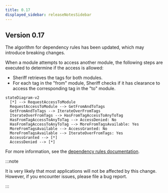 ```yaml
---
title: 0.17
displayed_sidebar: releaseNotesSidebar
---
```


## Version 0.17

The algorithm for dependency rules has been updated, which may introduce breaking changes.

When a module attempts to access another module, the following steps are executed to determine if the access is allowed:

- Sheriff retrieves the tags for both modules.
- For each tag in the "from" module, Sheriff checks if it has clearance to access the corresponding tag in the "to" module.

```mermaid
stateDiagram-v2
  [*] --> RequestAccessToModule
  RequestAccessToModule --> GetFromAndToTags
  GetFromAndToTags --> IterateOverFromTags
  IterateOverFromTags --> HasFromTagAccessToAnyToTag
  HasFromTagAccessToAnyToTag --> AccessDenied: No
  HasFromTagAccessToAnyToTag --> MoreFromTagsAvailable: Yes
  MoreFromTagsAvailable --> AccessGranted: No
  MoreFromTagsAvailable --> IterateOverFromTags: Yes
  AccessGranted --> [*]
  AccessDenied --> [*]
```

For more information, see the [dependency rules documentation](../dependency-rules).

:::note

It is very likely that most applications will not be affected by this change. However, if you encounter issues, please file a bug report.

:::

